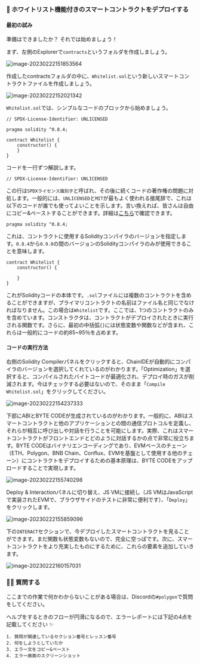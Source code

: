 ### 🏃 ホワイトリスト機能付きのスマートコントラクトをデプロイする

#### 最初の試み

準備はできましたか？ それでは始めましょう！

まず、左側のExplorerで`contracts`というフォルダを作成しましょう。

![image-20230222151853564](/public/images/Polygon-Whitelist-NFT/section-1/1_2_1.png)

作成したcontractsフォルダの中に、`Whitelist.sol`という新しいスマートコントラクトファイルを作成しましょう。

![image-20230222152021342](/public/images/Polygon-Whitelist-NFT/section-1/1_2_2.png)

`Whitelist.sol`では、シンプルなコードのブロックから始めましょう。

```solidity
// SPDX-License-Identifier: UNLICENSED

pragma solidity ^0.8.4;

contract Whitelist {
    constructor() {
    }
}
```

コードを一行ずつ解説します。

```solidity
// SPDX-License-Identifier: UNLICENSED
```

この行は`SPDXライセンス識別子`と呼ばれ、その後に続くコードの著作権の問題に対処します。一般的には、`UNLICENSED`と`MIT`が最もよく使われる接尾辞で、これは以下のコードが誰でも使ってよいことを示します。言い換えれば、皆さんは自由にコピー&ペーストすることができます。詳細は[こちら](https://spdx.org/licenses/?utm_source=buildspace.so&utm_medium=buildspace_project)で確認できます。

```solidity
pragma solidity ^0.8.4;
```

これは、コントラクトに使用するSolidityコンパイラのバージョンを指定します。`0.8.4`から`0.9.0`の間のバージョンのSolidityコンパイラのみが使用できることを意味します。

```solidity
contract Whitelist {
    constructor() {

    }
}
```

これがSolidityコードの本体です。`.sol`ファイルには複数のコントラクトを含めることができますが、プライマリコントラクトの名前はファイル名と同じでなければなりません。この場合は`Whitelist`です。ここでは、1つのコントラクトのみを含めています。コンストラクタは、コントラクトがデプロイされたときに実行される関数です。さらに、最初の中括弧`{}`には状態変数や関数などが含まれ、これらは一般的にコードの約85~95％を占めます。

#### コードの実行方法

右側のSolidity Compilerパネルをクリックすると、ChainIDEが自動的にコンパイラのバージョンを選択してくれているのがわかります。「Optimization」を選択すると、コンパイルされたバイトコードが最適化され、デプロイ時のガスが削減されます。今はチェックする必要はないので、そのまま「`Compile Whitelist.sol`」をクリックしてください。

![image-20230222154237333](/public/images/Polygon-Whitelist-NFT/section-1/1_2_3.png)

下部にABIとBYTE CODEが生成されているのがわかります。一般的に、ABIはスマートコントラクトと他のアプリケーションとの間の通信プロトコルを定義し、それらが相互に呼び出しや対話を行うことを可能にします。実際、これはスマートコントラクトがフロントエンドとどのように対話するかの点で非常に役立ちます。BYTE CODEはバイナリエンコーディングであり、EVMベースのチェーン（ETH、Polygon、BNB Chain、Conflux、EVMを基盤として使用する他のチェーン）にコントラクトをデプロイするための基本原理は、BYTE CODEをアップロードすることで実現します。

![image-20230222155740298](/public/images/Polygon-Whitelist-NFT/section-1/1_2_4.png)

Deploy & Interactionパネルに切り替え、JS VMに接続し（JS VMはJavaScriptで実装されたEVMで、ブラウザサイドのテストに非常に便利です）、「`Deploy`」をクリックします。

![image-20230222155859096](/public/images/Polygon-Whitelist-NFT/section-1/1_2_5.png)

下の`INTERACT`セクションで、今デプロイしたスマートコントラクトを見ることができます。まだ関数も状態変数もないので、完全に空っぽです。次に、スマートコントラクトをより充実したものにするために、これらの要素を追加していきます。

![image-20230222160157031](/public/images/Polygon-Whitelist-NFT/section-1/1_2_6.png)

### 🙋‍♂️ 質問する

ここまでの作業で何かわからないことがある場合は、Discordの`#polygon`で質問をしてください。

ヘルプをするときのフローが円滑になるので、エラーレポートには下記の4点を記載してください ✨

```
1. 質問が関連しているセクション番号とレッスン番号
2. 何をしようとしていたか
3. エラー文をコピー&ペースト
4. エラー画面のスクリーンショット
```